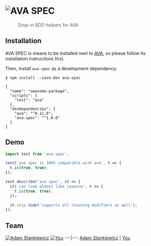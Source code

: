 # ![AVA SPEC](https://i.imgsafe.org/0314359.png)

> Drop-in BDD helpers for AVA

## Installation

AVA SPEC is means to be installed next to [AVA](https://github.com/sindresorhus/ava), so please follow its installation instructions first.

Then, install `ava-spec` as a development dependency:

```
$ npm install --save-dev ava-spec
```

```
{
  "name": "awesome-package",
  "scripts": {
    "test": "ava"
  },
  "devDependencies": {
    "ava": "^0.11.0",
    "ava-spec": "^1.0.0"
  }
}
```

## Demo

```js
import test from 'ava-spec';

test('ava spec is 100% compatible with ava', t => {
  t.is(true, true);
});

test.describe('ava spec', it => {
  it('can look almost like jasmine', t => {
    t.is(true, true);
  });

  it.skip.todo('supports all chaining modifiers as well');
});
```

## Team

[![Adam Stankiewicz](https://avatars3.githubusercontent.com/u/292365?s=130)](https://sheerun.net)  [![You](https://s28.postimg.org/hcy7aq9nh/42.png)](https://github.com/sheerun/graphqlviz/pulls)
---|---
[Adam Stankiewicz](https://sheerun.net) | [You](https://github.com/sheerun/graphqlviz/pulls)
